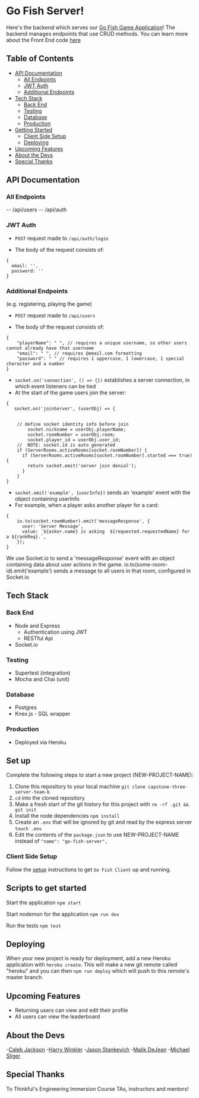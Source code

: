 # Go Fish Server!

Here's the backend which serves our [Go Fish Game Application](https://gofish-team2.vercel.app/)! The backend manages endpoints that use CRUD methods. You can learn more about the Front End code [here](https://github.com/thinkful-ei-rabbit/capstone-three-client-team-b)

## Table of Contents

<!-- - [Demo Account](#Demo-Account)
- [Quick App Demo](#Quick-App-Demo) -->

- [API Documentation](#API-Documentation)
  - [All Endpoints](#All-Endpoints)
  - [JWT Auth](#JWT-Auth)
  - [Additional Endpoints](#Additional-Endpoints)
- [Tech Stack](#Tech-Stack)
  - [Back End](#Backend-End)
  - [Testing](#Testing)
  - [Database](#Database)
  - [Production](#Production)
- [Getting Started](#Set-up)
  - [Client Side Setup](#Frontend-Setup)
  <!-- - [Scripts to get started](#Scripts-to-get-started) -->
  - [Deploying](#Deploying)
- [Upcoming Features](#Upcoming-Features)
- [About the Devs](#About-the-Devs)
- [Special Thanks](#Special-Thanks)

## API Documentation

### All Endpoints

-- /api/users
-- /api/auth

<!-- -- socket? -->
<!-- -- /api/game -->

### JWT Auth

- `POST` request made to `/api/auth/login`

* The body of the request consists of:

```
{
  email: '',
  password: ''
}
```

### Additional Endpoints

(e.g. registering, playing the game)

- `POST` request made to `/api/users`

* The body of the request consists of:

```
{
    "playerName": " ", // requires a unique username, so other users cannot already have that username
    "email": " ", // requires @email.com formatting
    "password": " " // requires 1 uppercase, 1 lowercase, 1 special character and a number
}
```

<!-- socket.io endpoints explained here -->

- `socket.on('connection', () => {})` establishes a server connection, in which event listeners can be tied
- At the start of the game users join the server:

```
{
   socket.on('joinServer', (userObj) => {


    // define socket identity info before join
        socket.nickname = userObj.playerName;
        socket.roomNumber = userObj.room;
        socket.player_id = userObj.user_id;
    //  NOTE: socket.id is auto generated
    if (ServerRooms.activeRooms[socket.roomNumber]) {
      if (ServerRooms.activeRooms[socket.roomNumber].started === true) {
        return socket.emit('server join denial');
      }
    }
}
```

- `socket.emit('example', {userInfo})` sends an 'example' event with the object containing userInfo.
- For example, when a player asks another player for a card:

```
{
    io.to(socket.roomNumber).emit('messageResponse', {
      user: 'Server Message',
      value: `${asker.name} is asking  ${requested.requestedName} for a ${rankReq}.`,
    });
}
```

We use Socket.io to send a 'messageResponse' event with an object containing data about user actions in the game.
io.to(some-room-id).emit('example') sends a message to all users in that room, configured in Socket.io

## Tech Stack

### Back End

- Node and Express
  - Authentication using JWT
  - RESTful Api
- Socket.io

### Testing

- Supertest (integration)
- Mocha and Chai (unit)

### Database

- Postgres
- Knex.js - SQL wrapper

### Production

- Deployed via Heroku

## Set up

Complete the following steps to start a new project (NEW-PROJECT-NAME):

1. Clone this repository to your local machine `git clone capstone-three-server-team-b`
2. `cd` into the cloned repository
3. Make a fresh start of the git history for this project with `rm -rf .git && git init`
4. Install the node dependencies `npm install`
5. Create an `.env` that will be ignored by git and read by the express server `touch .env`
6. Edit the contents of the `package.json` to use NEW-PROJECT-NAME instead of `"name": "go-fish-server",`

### Client Side Setup

Follow the [setup](https://github.com/thinkful-ei-rabbit/capstone-three-client-team-b) instructions to get `Go Fish Client` up and running.

## Scripts to get started

Start the application `npm start`

Start nodemon for the application `npm run dev`

Run the tests `npm test`

## Deploying

When your new project is ready for deployment, add a new Heroku application with `heroku create`. This will make a new git remote called "heroku" and you can then `npm run deploy` which will push to this remote's master branch.

## Upcoming Features

<!-- ### We're working dilligently to incorporate these next user stories! -->

- Returning users can view and edit their profile
- All users can view the leaderboard

## About the Devs

-[Caleb Jackson](https://github.com/cabejackson) -[Harry Winkler](https://github.com/fumbl3b) -[Jason Stankevich](https://github.com/zompocalypse) -[Malik DeJean](https://github.com/M-DeJean) -[Michael Sliger](https://github.com/michaeljsliger)

## Special Thanks

To Thinkful's Engineering Immersion Course TAs, instructors and mentors!
